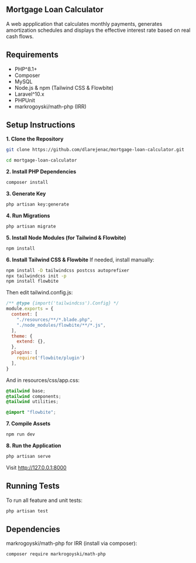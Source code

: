 ## Mortgage Loan Calculator
A web appplication that calculates monthly payments, generates amortization schedules and displays the effective interest rate based on real cash flows.

## Requirements
- PHP^8.1+
- Composer
- MySQL
- Node.js & npm (Tailwind CSS & Flowbite)
- Laravel^10.x
- PHPUnit
- markrogoyski/math-php (IRR)

## Setup Instructions
**1. Clone the Repository**
```bash
git clone https://github.com/dlarejenac/mortgage-loan-calculator.git

cd mortgage-loan-calculator
```
**2. Install PHP Dependencies**
```bash
composer install
```
**3. Generate Key**
```bash
php artisan key:generate
```
**4. Run Migrations**
```bash
php artisan migrate
```
**5. Install Node Modules (for Tailwind & Flowbite)**
```bash
npm install
```
**6. Install Tailwind CSS & Flowbite**
If needed, install manually:
```bash
npm install -D tailwindcss postcss autoprefixer
npx tailwindcss init -p
npm install flowbite
```
Then edit tailwind.config.js:
```js
/** @type {import('tailwindcss').Config} */
module.exports = {
  content: [
    "./resources/**/*.blade.php",
    "./node_modules/flowbite/**/*.js",
  ],
  theme: {
    extend: {},
  },
  plugins: [
    require('flowbite/plugin')
  ],
}
```
And in resources/css/app.css:
```css
@tailwind base;
@tailwind components;
@tailwind utilities;

@import "flowbite";
```
**7. Compile Assets**
```bash
npm run dev
```
**8. Run the Application**
```bash
php artisan serve
```
Visit http://127.0.0.1:8000

## Running Tests
To run all feature and unit tests:
```bash
php artisan test
```

## Dependencies
markrogoyski/math-php for IRR (install via composer):
```bash
composer require markrogoyski/math-php
```
